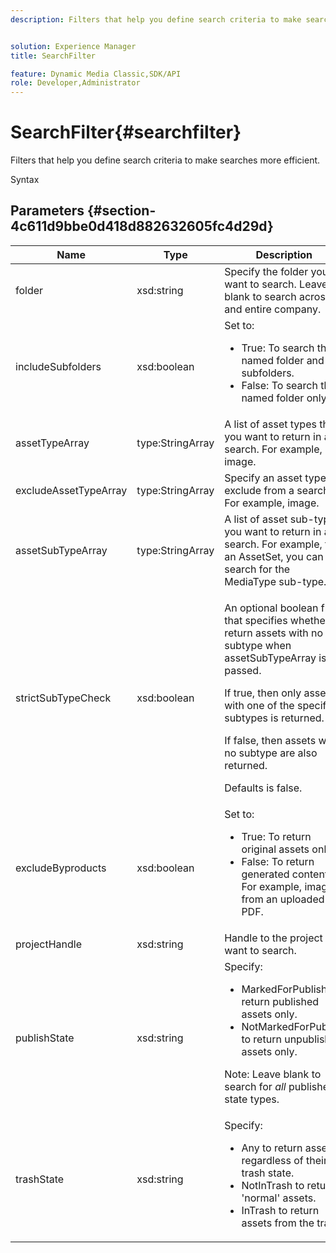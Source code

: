```yaml
---
description: Filters that help you define search criteria to make searches more efficient.


solution: Experience Manager
title: SearchFilter

feature: Dynamic Media Classic,SDK/API
role: Developer,Administrator
---
```


# SearchFilter{#searchfilter}

Filters that help you define search criteria to make searches more efficient.

 Syntax 

## Parameters {#section-4c611d9bbe0d418d882632605fc4d29d}

<table id="table_57CEE262A33A4E898C6AFB30C93FD874"> 
 <thead> 
  <tr> 
   <th colname="col1" class="entry"> Name </th> 
   <th colname="col2" class="entry"> Type </th> 
   <th colname="col3" class="entry"> Description </th> 
  </tr> 
 </thead>
 <tbody> 
  <tr> 
   <td colname="col1"> <span class="codeph"> <span class="varname"> folder</span> </span> </td> 
   <td colname="col2"> <span class="codeph"> xsd:string</span> </td> 
   <td colname="col3"> Specify the folder you want to search. Leave blank to search across and entire company. </td> 
  </tr> 
  <tr> 
   <td colname="col1"> <span class="codeph"> <span class="varname"> includeSubfolders</span> </span> </td> 
   <td colname="col2"> <span class="codeph"> xsd:boolean</span> </td> 
   <td colname="col3">Set to: 
    <ul id="ul_BD8686943BD14D05A21C00192D4D70D3"> 
     <li id="li_B6A6DE5AAEFF4A80A8413B4785A88222"><span class="codeph"> True</span>: To search the named folder and all subfolders. </li> 
     <li id="li_10A581F98B4847ED8EBE4AECC3AD70A8"><span class="codeph"> False</span>: To search the named folder only. </li> 
    </ul> </td> 
  </tr> 
  <tr> 
   <td colname="col1"> <span class="codeph"> <span class="varname"> assetTypeArray</span> </span> </td> 
   <td colname="col2"> <span class="codeph"> type:StringArray</span> </td> 
   <td colname="col3">A list of asset types that you want to return in a search. For example, <span class="codeph"> image</span>. </td> 
  </tr> 
  <tr> 
   <td colname="col1"> <span class="codeph"> <span class="varname"> excludeAssetTypeArray</span> </span> </td> 
   <td colname="col2"> <span class="codeph"> type:StringArray</span> </td> 
   <td colname="col3"> Specify an asset type to exclude from a search. For example, image. </td> 
  </tr> 
  <tr> 
   <td colname="col1"> <span class="codeph"> <span class="varname"> assetSubTypeArray</span> </span> </td> 
   <td colname="col2"> <span class="codeph"> type:StringArray</span> </td> 
   <td colname="col3">A list of asset sub-types you want to return in a search. For example, for an <span class="codeph"> AssetSet</span>, you can search for the <span class="codeph"> MediaType</span> sub-type. </td> 
  </tr> 
  <tr> 
   <td colname="col1"><span class="codeph"><span class="varname"> strictSubTypeCheck</span></span> </td> 
   <td colname="col2"><span class="codeph"> xsd:boolean</span> </td> 
   <td colname="col3"> <p>An optional boolean flag that specifies whether to return assets with no subtype when <span class="codeph"> assetSubTypeArray</span> is passed. </p> <p>If true, then only assets with one of the specified subtypes is returned. </p> <p>If false, then assets with no subtype are also returned. </p> <p>Defaults is false. </p> </td> 
  </tr> 
  <tr> 
   <td colname="col1"> <span class="codeph"> <span class="varname"> excludeByproducts</span> </span> </td> 
   <td colname="col2"> <span class="codeph"> xsd:boolean</span> </td> 
   <td colname="col3">Set to: 
    <ul id="ul_8C164A5D9F0F43968C86A67FA6884F35"> 
     <li id="li_D8009688FF2C439D98D6C1052C1A6CBE"><span class="codeph"> True</span>: To return original assets only. </li> 
     <li id="li_4970226BF0FF42388CAE4415FB63AF16"><span class="codeph"> False</span>: To return generated content. For example, images from an uploaded PDF. </li> 
    </ul> </td> 
  </tr> 
  <tr> 
   <td colname="col1"> <span class="codeph"> <span class="varname"> projectHandle</span> </span> </td> 
   <td colname="col2"> <span class="codeph"> xsd:string</span> </td> 
   <td colname="col3"> Handle to the project you want to search. </td> 
  </tr> 
  <tr> 
   <td colname="col1"> <span class="codeph"> <span class="varname"> publishState</span> </span> </td> 
   <td colname="col2"> <span class="codeph"> xsd:string</span> </td> 
   <td colname="col3">Specify: 
    <ul id="ul_96FFEE28F7624C1FB0356776B4C7CD53"> 
     <li id="li_DCB07288E5F44E05A4D83D3F34B0E08E"><span class="codeph"> MarkedForPublish</span> to return published assets only. </li> 
     <li id="li_9A9A852248DB490DB958AE986DF02672"><span class="codeph"> NotMarkedForPublish</span> to return unpublished assets only. </li> 
    </ul> <p>Note: Leave blank to search for <i>all</i> published state types. </p> </td> 
  </tr> 
  <tr> 
   <td colname="col1"> <span class="codeph"> <span class="varname"> trashState</span> </span> </td> 
   <td colname="col2"> <span class="codeph"> xsd:string</span> </td> 
   <td colname="col3">Specify: 
    <ul id="ul_D31B903FA8DA4CFFABAFABA3D8DA91EC"> 
     <li id="li_E4386C8260E64F0BAFE5BA57FF788E48"><span class="codeph"> Any</span> to return assets regardless of their trash state. </li> 
     <li id="li_0B8933FE18C643828075EC8CE8C0223C"><span class="codeph"> NotInTrash</span> to return 'normal' assets. </li> 
     <li id="li_A1F46A0762FA4D4BA9F7247338238DC6"><span class="codeph"> InTrash</span> to return assets from the trash. </li> 
    </ul> </td> 
  </tr> 
 </tbody> 
</table>

